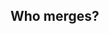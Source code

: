 ## Who merges?
<div id="text"></div>
<script>
var week = ISO8601_week_no(new Date());
var mergerNum = week % 9;
var merger;
switch (mergerNum) {
  case 0: 
    merger = 'Mikal'
    break;
  case 1:
    merger = 'Per-Olav'
    break;
  case 2:
    merger = 'Erlend'
    break;
  case 3:
    merger = 'Øyvind'
    break;
  case 4:
    merger = 'Anders'
    break;
  case 5:
    merger = 'Thomas'
    break;
  case 6:
    merger = 'Eivind'
    break;
  case 7:
    merger = 'Morten'
    break;
  case 8:
    merger = 'Sachin'
    break;
  
  }
document.getElementById("text").innerHTML = 'week is: ' + merger;

function ISO8601_week_no(dt) 
  {
     var tdt = new Date(dt.valueOf());
     var dayn = (dt.getDay() + 6) % 7;
     tdt.setDate(tdt.getDate() - dayn + 3);
     var firstThursday = tdt.valueOf();
     tdt.setMonth(0, 1);
     if (tdt.getDay() !== 4) 
       {
      tdt.setMonth(0, 1 + ((4 - tdt.getDay()) + 7) % 7);
        }
     return 1 + Math.ceil((firstThursday - tdt) / 604800000);
        }
</script>
